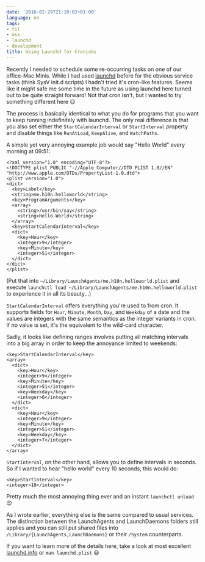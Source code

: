 ```yaml
---
date: '2016-02-29T21:10:02+01:00'
language: en
tags:
- til
- osx
- launchd
- development
title: Using Launchd for Cronjobs
---
```


Recently I needed to schedule some re-occurring tasks on one of our office-Mac
Minis. While I had used [launchd][] before for the obvious service tasks (think
SysV init.d scripts) I hadn't tried it's cron-like features. Seems like it might
safe me some time in the future as using launchd here turned out to be quite
straight forward! Not that cron isn't, but I wanted to try something different
here 😉

The process is basically identical to what you do for programs that you want to
keep running indefinitely with launchd. The only real difference is that you
also set either the `StartCalendarInterval` or `StartInterval` property and
disable things like `RunAtLoad`, `KeepAlive`, and `WatchPaths`.

A simple yet very annoying example job would say "Hello World" every morning at
09:51:

```
<?xml version="1.0" encoding="UTF-8"?>
<!DOCTYPE plist PUBLIC "-//Apple Computer//DTD PLIST 1.0//EN" "http://www.apple.com/DTDs/PropertyList-1.0.dtd">
<plist version="1.0">
<dict>
  <key>Label</key>
  <string>me.h10n.helloworld</string>
  <key>ProgramArguments</key>
  <array>
    <string>/usr/bin/say</string>
    <string>Hello World</string>
  </array>
  <key>StartCalendarInterval</key>
  <dict>
    <key>Hour</key>
    <integer>9</integer>
    <key>Minute</key>
    <integer>51</integer>
  </dict>
</dict>
</plist>
```

(Put that into `~/Library/LaunchAgents/me.h10n.helloworld.plist` and execute
`launchctl load ~/Library/LaunchAgents/me.h10n.helloworld.plist` to experience
it in all its beauty...)

`StartCalendarInterval` offers everything you're used to from cron. It supports
fields for `Hour`, `Minute`, `Month`, `Day`, and `Weekday` of a date and the
values are integers with the same semantics as the integer variants in cron. If
no value is set, it's the equivalent to the wild-card character.

Sadly, it looks like defining ranges involves putting all matching intervals
into a big array in order to keep the annoyance limited to weekends:

```
<key>StartCalendarInterval</key>
<array>
  <dict>
    <key>Hour</key>
    <integer>9</integer>
    <key>Minute</key>
    <integer>51</integer>
    <key>Weekday</key>
    <integer>6</integer>
  </dict>
  <dict>
    <key>Hour</key>
    <integer>9</integer>
    <key>Minute</key>
    <integer>51</integer>
    <key>Weekday</key>
    <integer>7</integer>
  </dict>
</array>
```

`StartInterval`, on the other hand, allows you to define intervals in
seconds. So if I wanted to hear "hello world" every 10 seconds, this would do:

```
<key>StartInterval</key>
<integer>10</integer>
```

Pretty much the most annoying thing ever and an instant `launchctl unload` 😉

As I wrote earlier, everything else is the same compared to usual services. The
distinction between the LaunchAgents and LaunchDaemons folders still applies and
you can still put shared files into `/Library/{LaunchAgents,LaunchDaemons}` or
their `/System` counterparts.

If you want to learn more of the details here, take a look at most excellent
[launchd.info][info] or `man launchd.plist` 😃


[info]: http://launchd.info/
[launchd]: https://en.wikipedia.org/wiki/Launchd
